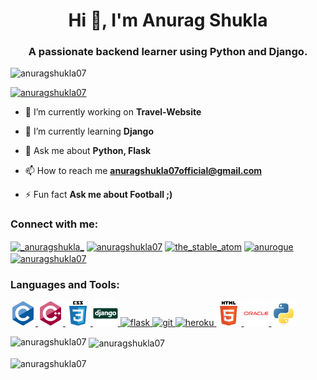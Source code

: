 <h1 align="center">Hi 👋, I'm Anurag Shukla</h1>
<h3 align="center">A passionate backend learner using Python and Django.</h3>

<p align="left"> <img src="https://komarev.com/ghpvc/?username=anuragshukla07&label=Profile%20views&color=0e75b6&style=flat" alt="anuragshukla07" /> </p>

<p align="left"> <a href="https://github.com/ryo-ma/github-profile-trophy"><img src="https://github-profile-trophy.vercel.app/?username=anuragshukla07" alt="anuragshukla07" /></a> </p>

- 🔭 I’m currently working on **Travel-Website**

- 🌱 I’m currently learning **Django**

- 💬 Ask me about **Python, Flask**

- 📫 How to reach me **anuragshukla07official@gmail.com**

- ⚡ Fun fact **Ask me about Football ;)**

<h3 align="left">Connect with me:</h3>
<p align="left">
<a href="https://twitter.com/_anuragshukla_" target="blank"><img align="center" src="https://raw.githubusercontent.com/rahuldkjain/github-profile-readme-generator/master/src/images/icons/Social/twitter.svg" alt="_anuragshukla_" height="30" width="40" /></a>
<a href="https://linkedin.com/in/anuragshukla07" target="blank"><img align="center" src="https://raw.githubusercontent.com/rahuldkjain/github-profile-readme-generator/master/src/images/icons/Social/linked-in-alt.svg" alt="anuragshukla07" height="30" width="40" /></a>
<a href="https://instagram.com/the_stable_atom" target="blank"><img align="center" src="https://raw.githubusercontent.com/rahuldkjain/github-profile-readme-generator/master/src/images/icons/Social/instagram.svg" alt="the_stable_atom" height="30" width="40" /></a>
<a href="https://www.youtube.com/c/anurogue" target="blank"><img align="center" src="https://raw.githubusercontent.com/rahuldkjain/github-profile-readme-generator/master/src/images/icons/Social/youtube.svg" alt="anurogue" height="30" width="40" /></a>
<a href="https://www.hackerrank.com/anuragshukla07" target="blank"><img align="center" src="https://raw.githubusercontent.com/rahuldkjain/github-profile-readme-generator/master/src/images/icons/Social/hackerrank.svg" alt="anuragshukla07" height="30" width="40" /></a>
</p>

<h3 align="left">Languages and Tools:</h3>
<p align="left"> <a href="https://www.cprogramming.com/" target="_blank"> <img src="https://raw.githubusercontent.com/devicons/devicon/master/icons/c/c-original.svg" alt="c" width="40" height="40"/> </a> <a href="https://www.w3schools.com/cpp/" target="_blank"> <img src="https://raw.githubusercontent.com/devicons/devicon/master/icons/cplusplus/cplusplus-original.svg" alt="cplusplus" width="40" height="40"/> </a> <a href="https://www.w3schools.com/css/" target="_blank"> <img src="https://raw.githubusercontent.com/devicons/devicon/master/icons/css3/css3-original-wordmark.svg" alt="css3" width="40" height="40"/> </a> <a href="https://www.djangoproject.com/" target="_blank"> <img src="https://raw.githubusercontent.com/devicons/devicon/master/icons/django/django-original.svg" alt="django" width="40" height="40"/> </a> <a href="https://flask.palletsprojects.com/" target="_blank"> <img src="https://www.vectorlogo.zone/logos/pocoo_flask/pocoo_flask-icon.svg" alt="flask" width="40" height="40"/> </a> <a href="https://git-scm.com/" target="_blank"> <img src="https://www.vectorlogo.zone/logos/git-scm/git-scm-icon.svg" alt="git" width="40" height="40"/> </a> <a href="https://heroku.com" target="_blank"> <img src="https://www.vectorlogo.zone/logos/heroku/heroku-icon.svg" alt="heroku" width="40" height="40"/> </a> <a href="https://www.w3.org/html/" target="_blank"> <img src="https://raw.githubusercontent.com/devicons/devicon/master/icons/html5/html5-original-wordmark.svg" alt="html5" width="40" height="40"/> </a> <a href="https://www.oracle.com/" target="_blank"> <img src="https://raw.githubusercontent.com/devicons/devicon/master/icons/oracle/oracle-original.svg" alt="oracle" width="40" height="40"/> </a> <a href="https://www.python.org" target="_blank"> <img src="https://raw.githubusercontent.com/devicons/devicon/master/icons/python/python-original.svg" alt="python" width="40" height="40"/> </a> </p>

<p><img align="left" src="https://github-readme-stats.vercel.app/api/top-langs?username=anuragshukla07&show_icons=true&locale=en&layout=compact" alt="anuragshukla07" /></p>

<p>&nbsp;<img align="center" src="https://github-readme-stats.vercel.app/api?username=anuragshukla07&show_icons=true&locale=en" alt="anuragshukla07" /></p>

<p><img align="center" src="https://github-readme-streak-stats.herokuapp.com/?user=anuragshukla07&" alt="anuragshukla07" /></p>
